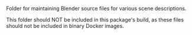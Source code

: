 Folder for maintaining Blender source files for various scene descriptions.

This folder should NOT be included in this package's build, as these files should not be included in binary Docker images.
